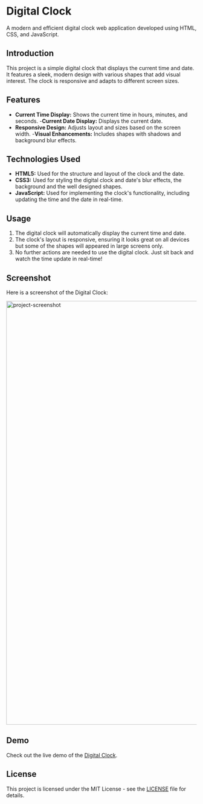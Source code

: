# Digital Clock

A modern and efficient digital clock web application developed using HTML, CSS, and JavaScript.

## Introduction

This project is a simple digital clock that displays the current time and date. It features a sleek, modern design with various shapes that add visual interest. The clock is responsive and adapts to different screen sizes.

## Features

- **Current Time Display:** Shows the current time in hours, minutes, and seconds.
-**Current Date Display:** Displays the current date.
- **Responsive Design:** Adjusts layout and sizes based on the screen width.
-**Visual Enhancements:** Includes shapes with shadows and background blur effects.

## Technologies Used

- **HTML5:** Used for the structure and layout of the clock and the date.
- **CSS3:** Used for styling the digital clock and date's blur effects, the background and the well designed shapes.
- **JavaScript:** Used for implementing the clock's functionality, including updating the time and the date in real-time.

## Usage

1. The digital clock will automatically display the current time and date.
3. The clock's layout is responsive, ensuring it looks great on all devices but some of the shapes will appeared in large screens only.
4. No further actions are needed to use the digital clock. Just sit back and watch the time update in real-time!

## Screenshot
Here is a screenshot of the Digital Clock:

<img width="1120" alt="project-screenshot" src="https://github.com/Anas7k/Js-Projects/assets/117765449/c8094b45-9aa8-4739-be6d-56dbff84638d">

## Demo

Check out the live demo of the [Digital Clock](https://anas7k.github.io/Js-Projects/Digital%20Clock/).

## License

This project is licensed under the MIT License - see the [LICENSE](../LICENSE.md) file for details.
